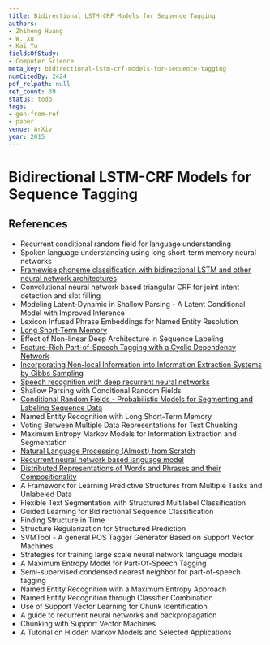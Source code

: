 ```yaml
---
title: Bidirectional LSTM-CRF Models for Sequence Tagging
authors:
- Zhiheng Huang
- W. Xu
- Kai Yu
fieldsOfStudy:
- Computer Science
meta_key: bidirectional-lstm-crf-models-for-sequence-tagging
numCitedBy: 2424
pdf_relpath: null
ref_count: 39
status: todo
tags:
- gen-from-ref
- paper
venue: ArXiv
year: 2015
---
```


# Bidirectional LSTM-CRF Models for Sequence Tagging

## References

- Recurrent conditional random field for language understanding
- Spoken language understanding using long short-term memory neural networks
- [Framewise phoneme classification with bidirectional LSTM and other neural network architectures](./framewise-phoneme-classification-with-bidirectional-lstm-and-other-neural-network-architectures.md)
- Convolutional neural network based triangular CRF for joint intent detection and slot filling
- Modeling Latent-Dynamic in Shallow Parsing - A Latent Conditional Model with Improved Inference
- Lexicon Infused Phrase Embeddings for Named Entity Resolution
- [Long Short-Term Memory](./long-short-term-memory.md)
- Effect of Non-linear Deep Architecture in Sequence Labeling
- [Feature-Rich Part-of-Speech Tagging with a Cyclic Dependency Network](./feature-rich-part-of-speech-tagging-with-a-cyclic-dependency-network.md)
- [Incorporating Non-local Information into Information Extraction Systems by Gibbs Sampling](./incorporating-non-local-information-into-information-extraction-systems-by-gibbs-sampling.md)
- [Speech recognition with deep recurrent neural networks](./speech-recognition-with-deep-recurrent-neural-networks.md)
- Shallow Parsing with Conditional Random Fields
- [Conditional Random Fields - Probabilistic Models for Segmenting and Labeling Sequence Data](./conditional-random-fields-probabilistic-models-for-segmenting-and-labeling-sequence-data.md)
- Named Entity Recognition with Long Short-Term Memory
- Voting Between Multiple Data Representations for Text Chunking
- Maximum Entropy Markov Models for Information Extraction and Segmentation
- [Natural Language Processing (Almost) from Scratch](./natural-language-processing-almost-from-scratch.md)
- [Recurrent neural network based language model](./recurrent-neural-network-based-language-model.md)
- [Distributed Representations of Words and Phrases and their Compositionality](./distributed-representations-of-words-and-phrases-and-their-compositionality.md)
- A Framework for Learning Predictive Structures from Multiple Tasks and Unlabeled Data
- Flexible Text Segmentation with Structured Multilabel Classification
- Guided Learning for Bidirectional Sequence Classification
- Finding Structure in Time
- Structure Regularization for Structured Prediction
- SVMTool - A general POS Tagger Generator Based on Support Vector Machines
- Strategies for training large scale neural network language models
- A Maximum Entropy Model for Part-Of-Speech Tagging
- Semi-supervised condensed nearest neighbor for part-of-speech tagging
- Named Entity Recognition with a Maximum Entropy Approach
- Named Entity Recognition through Classifier Combination
- Use of Support Vector Learning for Chunk Identification
- A guide to recurrent neural networks and backpropagation
- Chunking with Support Vector Machines
- A Tutorial on Hidden Markov Models and Selected Applications
